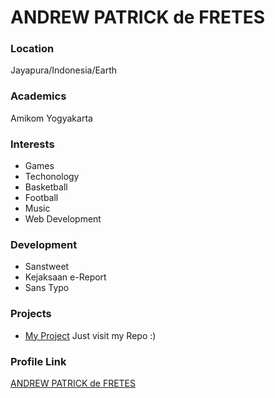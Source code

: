 # ANDREW PATRICK de FRETES

### Location

Jayapura/Indonesia/Earth

### Academics

Amikom Yogyakarta

### Interests

- Games
- Techonology
- Basketball
- Football
- Music
- Web Development

### Development

- Sanstweet
- Kejaksaan e-Report
- Sans Typo

### Projects

- [My Project](https://github.com/andrewdef1?tab=repositories) Just visit my Repo :)

### Profile Link

[ANDREW PATRICK de FRETES](https://github.com/andrewdef1)